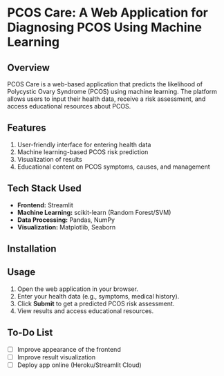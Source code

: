 # PCOS Care: A Web Application for Diagnosing PCOS Using Machine Learning

## **Overview**  
PCOS Care is a web-based application that predicts the likelihood of Polycystic Ovary Syndrome (PCOS) using machine learning. The platform allows users to input their health data, receive a risk assessment, and access educational resources about PCOS.  

## **Features**  
1. User-friendly interface for entering health data  
2. Machine learning-based PCOS risk prediction   
3. Visualization of results  
4. Educational content on PCOS symptoms, causes, and management  

## **Tech Stack Used**  
- **Frontend:** Streamlit  
- **Machine Learning:** scikit-learn (Random Forest/SVM)  
- **Data Processing:** Pandas, NumPy  
- **Visualization:** Matplotlib, Seaborn  

## **Installation**  


## **Usage**  
1. Open the web application in your browser.  
2. Enter your health data (e.g., symptoms, medical history).  
3. Click **Submit** to get a predicted PCOS risk assessment.  
4. View results and access educational resources.  


## **To-Do List**  
- [ ] Improve appearance of the frontend
- [ ] Improve result visualization  
- [ ] Deploy app online (Heroku/Streamlit Cloud)  
